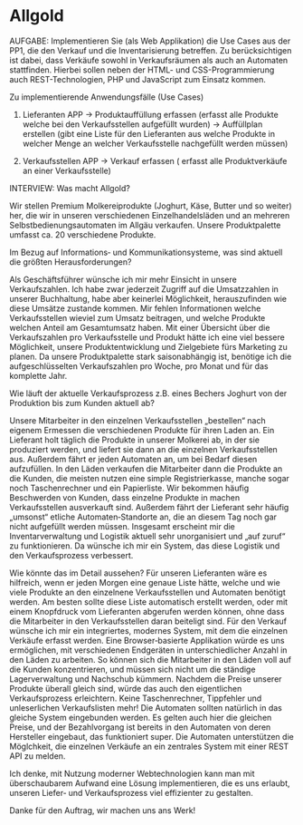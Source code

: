 # Allgold


AUFGABE:
Implementieren Sie (als Web Applikation) die Use Cases aus der PP1, die den Verkauf und die Inventarisierung betreffen. 
Zu berücksichtigen ist dabei, dass Verkäufe sowohl in Verkaufsräumen als auch an Automaten stattfinden.
Hierbei sollen neben der HTML- und CSS-Programmierung auch REST-Technologien, PHP und JavaScript zum Einsatz kommen.


Zu implementierende Anwendungsfälle (Use Cases)

1. Lieferanten APP
-> Produktauffüllung erfassen (erfasst alle Produkte welche bei den Verkaufsstellen aufgefüllt wurden)
-> Auffüllplan erstellen (gibt eine Liste für den Lieferanten aus welche Produkte in welcher Menge an welcher Verkaufsstelle nachgefüllt werden müssen)

2. Verkaufsstellen APP
-> Verkauf erfassen ( erfasst alle Produktverkäufe an einer Verkaufsstelle)


INTERVIEW: Was macht Allgold?

Wir stellen Premium Molkereiprodukte (Joghurt, Käse, Butter und so weiter) her, die wir in unseren
verschiedenen Einzelhandelsläden und an mehreren Selbstbedienungsautomaten im Allgäu verkaufen. 
Unsere Produktpalette umfasst ca. 20 verschiedene Produkte.

Im Bezug auf Informations‐ und Kommunikationsysteme, was sind aktuell die größten Herausforderungen?

Als Geschäftsführer wünsche ich mir mehr Einsicht in unsere Verkaufszahlen. 
Ich habe zwar jederzeit Zugriff auf die Umsatzzahlen in unserer Buchhaltung, habe aber keinerlei Möglichkeit,
herauszufinden wie diese Umsätze zustande kommen. Mir fehlen Informationen welche
Verkaufsstellen wieviel zum Umsatz beitragen, und welche Produkte welchen Anteil am
Gesamtumsatz haben. Mit einer Übersicht über die Verkaufszahlen pro Verkaufsstelle und Produkt
hätte ich eine viel bessere Möglichkeit, unsere Produktentwicklung und Zielgebiete fürs Marketing zu
planen. Da unsere Produktpalette stark saisonabhängig ist, benötige ich die aufgeschlüsselten
Verkaufszahlen pro Woche, pro Monat und für das komplette Jahr.

Wie läuft der aktuelle Verkaufsprozess z.B. eines Bechers Joghurt von der Produktion bis zum Kunden aktuell ab?

Unsere Mitarbeiter in den einzelnen Verkaufsstellen „bestellen“ nach eigenem Ermessen die
verschiedenen Produkte für ihren Laden an. Ein Lieferant holt täglich die Produkte in unserer
Molkerei ab, in der sie produziert werden, und liefert sie dann an die einzelnen Verkaufsstellen aus.
Außerdem fährt er jeden Automaten an, um bei Bedarf diesen aufzufüllen. In den Läden verkaufen
die Mitarbeiter dann die Produkte an die Kunden, die meisten nutzen eine simple Registrierkasse,
manche sogar noch Taschenrechner und ein Papierliste.
Wir bekommen häufig Beschwerden von Kunden, dass einzelne Produkte in machen Verkaufsstellen
ausverkauft sind. Außerdem fährt der Lieferant sehr häufig „umsonst“ etliche Automaten‐Standorte
an, die an diesem Tag noch gar nicht aufgefüllt werden müssen.
Insgesamt erscheint mir die Inventarverwaltung und Logistik aktuell sehr unorganisiert und „auf
zuruf“ zu funktionieren. Da wünsche ich mir ein System, das diese Logistik und den Verkaufsprozess verbessert.

Wie könnte das im Detail aussehen?
Für unseren Lieferanten wäre es hilfreich, wenn er jeden Morgen eine genaue Liste hätte, welche
und wie viele Produkte an den einzelnene Verkaufsstellen und Automaten benötigt werden. Am
besten sollte diese Liste automatisch erstellt werden, oder mit einem Knopfdruck vom Lieferanten
abgerufen werden können, ohne dass die Mitarbeiter in den Verkaufsstellen daran beiteligt sind.
Für den Verkauf wünsche ich mir ein integriertes, modernes System, mit dem die einzelnen Verkäufe
erfasst werden. Eine Browser‐basierte Applikation würde es uns ermöglichen, mit verschiedenen
Endgeräten in unterschiedlicher Anzahl in den Läden zu arbeiten.
So können sich die Mitarbeiter in den Läden voll auf die Kunden konzentrieren, und müssen sich
nicht um die ständige Lagerverwaltung und Nachschub kümmern. Nachdem die Preise unserer
Produkte überall gleich sind, würde das auch den eigentlichen Verkaufsprozess erleichtern. Keine
Taschenrechner, Tippfehler und unleserlichen Verkaufslisten mehr!
Die Automaten sollten natürlich in das gleiche System eingebunden werden. Es gelten auch hier die
gleichen Preise, und der Bezahlvorgang ist bereits in den Automaten von deren Hersteller eingebaut,
das funktioniert super. Die Automaten unterstützen die Möglchkeit, die einzelnen Verkäufe an ein
zentrales System mit einer REST API zu melden.

Ich denke, mit Nutzung moderner Webtechnologien kann man mit überschaubarem Aufwand eine
Lösung implementieren, die es uns erlaubt, unseren Liefer‐ und Verkaufsprozess viel effizienter zu
gestalten.

Danke für den Auftrag, wir machen uns ans Werk!
